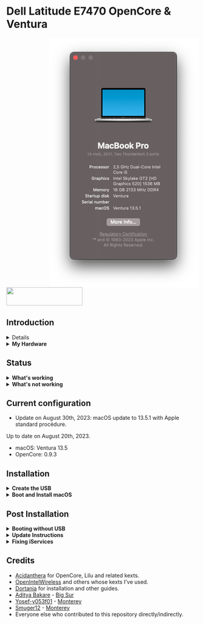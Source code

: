 # Dell Latitude E7470 OpenCore & Ventura

<img align="right" src="https://github.com/jessylou/DELL-Latitude-E7470-OpenCore-Ventura/blob/main/img/E7470-Ventura 13.5.1.png">

<a ref="https://github.com/acidanthera/OpenCorePkg"><img src="https://github.com/acidanthera/OpenCorePkg/blob/master/Docs/Logos/OpenCore_with_text_Small.png" width="200" height="48"><a/>

## Introduction

<details>
<summary><strong>Getting started</strong></summary>
</br>

**Meet the bootloader:**

- [Why OpenCore?](https://dortania.github.io/OpenCore-Install-Guide/why-oc.html)
- [Dortania's website](https://dortania.github.io)

**Recommended tools:**

- Plist editor: [ProperTree](https://github.com/corpnewt/ProperTree)
- EFI Partition Mounting Script: [MountEFI](https://github.com/corpnewt/MountEFI)

</details>

<details>
<summary><strong>My Hardware</strong></summary>
<br>

This DELL Latitude E7470 has been build in 2016.

| Model              | Dell Latitude E7470                        |
|:-------------------|:-------------------------------------------|
| Processor          | Intel Core i5-6300U @ 2.40GHz 3MB L3 cache |
| Graphics           | Integrated Intel HD Graphics 520 32 MB     |
| Memory             | 16GB 2133MHz DDR4 SDRAM (Dual channel)     |
| Display            | 14" FHD (1920x1000) - Non-Touch LCD        |
| Storage            | 512GB M.2 SATA SSD                         |
| Audio              | RealTek ALC3235 24-bits                    |
| WLAN + Bluetooth   | Intel® Tri-Band Wireless-AC 18260 867 Mbps |
| LAN                | Ethernet 10/100/1000 Mb/s (RJ-45)          |
| Camera             | 1280x720 FHD Webcam                        |
| Fingerprint Reader | Yes                                        |
| USB 3.0            | USB 3.0 x 2 ports, 1 PowerShare port       |
| SD Card            | SD 4.0                                     |
| Smart Card         | Yes                                        |
| Keyboard           | Backlit Keyboard                           |
| Trackpad           | ALPS Touchpad                              |

To get more:

- [DELL Latitude E7470](https://www.dell.com/support/manuals/fr-fr/latitude-e7470-ultrabook/late_e7470_om/caract%C3%A9ristiques?guid=guid-5a37743b-091b-4716-9574-f99f29e7bf1c&lang=en-us)
- [Intel Processor & Graphics](https://ark.intel.com/content/www/us/en/ark/products/88190/intel-core-i56300u-processor-3m-cache-up-to-3-00-ghz.html)

</details>

## Status

<details>
<summary><strong>What's working</strong></summary>
</br>

- [x] Intel HD 520 Graphics `incuding graphics acceleration`
- [x] All USB ports
- [x] Internal camera
- [x] WiFi using [AirportItlwm](https://github.com/OpenIntelWireless/itlwm)
- [x] Bluetooth using [IntelBluetoothFirmware](https://github.com/OpenIntelWireless/IntelBluetoothFirmware) (without IntelBluetoothInjector.kext), with BlueToolFixup.kext from: [BrcmPatchRAM](https://github.com/acidanthera/BrcmPatchRAM) and BlueToothFixup.kext from the same source.
- [x] Shutdown/ Reboot/ Sleep/ Wake
- [x] Speakers and headphones jack
- [x] Intel Gigabit Ethernet
- [x] iMessage, FaceTime, App Store
- [x] miniDP and HDMI with digital audio passthrough (if you experience cursor lags, try turning on and off one of the displays).
- [x] Keyboard and Trackpad(two finger vertical swipes)
- [x] DRM (Works with Google Chrome. Tested with Prime Video and Netflix.)
- [x] SD Card Reader using [RealtekCardReader.kext](https://github.com/0xFireWolf/RealtekCardReader) with [RealtekCardReaderFriend.kext](https://github.com/0xFireWolf/RealtekCardReaderFriend).

</details>

<details>
<summary><strong>What's not working</strong></summary>
</br>

- [ ] AirDrop
- [ ] [Multitouch gestures for ALPS touchpad.](https://github.com/adityabakare/macOS-Dell-Latitude-E7470/issues/1)
- [ ] Smart Card reader

</details>

## Current configuration

- Update on August 30th, 2023: macOS update to 13.5.1 with Apple standard procédure.

Up to date on August 20th, 2023.
- macOS: Ventura 13.5
- OpenCore: 0.9.3

## Installation

<details>
<summary><strong>Create the USB</strong></summary>
</br>

Follow the [guide on the OpenCore documentation](https://dortania.github.io/OpenCore-Install-Guide/installer-guide/) to create a USB for installation. Choose the operating system you use to create the USB and proceed with the guide. At the end of the Create USB section, OpenCore will ask us to do additional configurations. We don't need to do any of that because the `EFI` folder in this repository provides all necessary configurations we need for installation on Dell Latitude E7470.
</details>

<details>
<summary><strong>Boot and Install macOS</strong></summary>
</br>

- Plug in the USB we created to your Dell computer
- Press the Power button to turn on our computer (if you used the Dell to create the USB, shutdown the computer first)
- Wait and we will see the Apple icon on a black screen with a progress bar at the bottom
- Then, we will see a menu with four options. Make sure select `Disk Utility` to partition your disk appropriately and format the partition for installing macOS into `APFS`. If you are dual booting with other operating systems, an easier way would be to partition the drive beforehand as some formats like NTFS are readonly on macOS.
- Follow the installation steps and configure the preferences to your liking
- Log in to macOS and enjoy

</details>

## Post Installation

<details>
<summary><strong>Booting without USB</strong></summary>
</br>

You need to plug in the installation USB created previously everytime you start macOS after shutdown. If you want to boot without the USB, follow [this guide by OpenCore](https://dortania.github.io/OpenCore-Post-Install/universal/oc2hdd.html#grabbing-opencore-off-the-usb).

</details>

<details>
<summary><strong>Update Instructions</strong></summary>
</br>

- To update from an older version of EFI to the current one, download this repository and replace your EFI folder with this one. Make sure you use your own SMBIOS, the included one is only for reference.

- After update, you can check your current OpenCore version by typing the following line in the Terminal:
```
nvram 4D1FDA02-38C7-4A6A-9CC6-4BCCA8B30102:opencore-version
```
You may see a line printed as follows:
```
4D1FDA02-38C7-4A6A-9CC6-4BCCA8B30102:opencore-version   REL-093-2023-06-12
```
where `REL` means a RELEASE version of OC, `093` means version 0.7.4, and `2023-06-12` is the date of the release.

</details>

<details>
<summary><strong>Fixing iServices</strong></summary>
</br>

- In order to get Apple Services like App Store working, you need to generate your own SMBIOS(The included one is only for reference).

- For more information on how to do that, visit the [Dortania Guide](https://dortania.github.io/OpenCore-Post-Install/universal/iservices.html#generate-a-new-serial).

</details>

## Credits

- [Acidanthera](https://github.com/acidanthera) for OpenCore, Lilu and related kexts.
- [OpenIntelWireless](https://github.com/OpenIntelWireless) and others whose kexts I've used.
- [Dortania](https://dortania.github.io) for installation and other guides.
- [Aditya Bakare](https://github.com/adityabakare) - [Big Sur](https://github.com/adityabakare/macOS-Dell-Latitude-E7470)
- [Yosef-y053f01](https://github.com/y053f01) - [Monterey](https://github.com/y053f01/macOS-Monterey-Dell-Latitude-E7470)
- [Smuger12](https://github.com/Smuger12) - [Monterey](https://github.com/Smuger12/Hackintosh_Dell_Latitude_E7470)
- Everyone else who contributed to this repository directly/indirectly.
